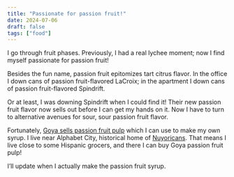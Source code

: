 ```yaml
---
title: "Passionate for passion fruit!"
date: 2024-07-06
draft: false
tags: ["food"]
---
```

I go through fruit phases. Previously, I had a real lychee moment; now I find myself passionate for passion fruit!

Besides the fun name, passion fruit epitomizes tart citrus flavor. In the office I down cans of passion fruit-flavored LaCroix; in the apartment I down cans of passion fruit-flavored Spindrift.

Or at least, I was downing Spindrift when I could find it! Their new passion fruit flavor now sells out before I can get my hands on it. Now I have to turn to alternative avenues for sour, sour passion fruit flavor.

Fortunately, [Goya sells passion fruit pulp](https://www.goya.com/en/products/passion-fruit-pulp) which I can use to make my own syrup. I live near Alphabet City, historical home of [Nuyoricans](https://en.wikipedia.org/wiki/Nuyorican). That means I live close to some Hispanic grocers, and there I can buy Goya passion fruit pulp!

I’ll update when I actually make the passion fruit syrup. 
